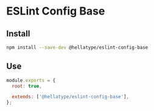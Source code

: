 # ESLint Config Base

## Install

```sh
npm install --save-dev @hellatype/eslint-config-base
```

## Use

```javascript
module.exports = {
  root: true,

  extends: ['@hellatype/eslint-config-base'],
};
```
